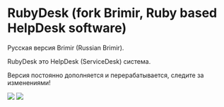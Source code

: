 RubyDesk (fork Brimir, Ruby based HelpDesk software)
======
Русская версия Brimir (Russian Brimir).

RubyDesk это HelpDesk (ServiceDesk) система.

Версия постоянно дополняется и перерабатывается, следите за изменениями!

<img src="http://habrastorage.org/files/8bf/043/9c7/8bf0439c7c50444098996e67be759d9a.png"/>
<img src="http://habrastorage.org/files/c73/38e/b70/c7338eb70d344f71be9232b674acb6af.png"/>
